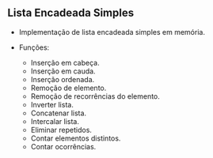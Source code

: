 ## Lista Encadeada Simples

- Implementação de lista encadeada simples em memória.

- Funções:
  - Inserção em cabeça.
  - Inserção em cauda.
  - Inserção ordenada.
  - Remoção de elemento.
  - Remoção de recorrências do elemento.
  - Inverter lista.
  - Concatenar lista.
  - Intercalar lista.
  - Eliminar repetidos.
  - Contar elementos distintos.
  - Contar ocorrências.
